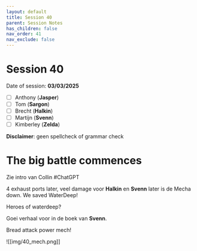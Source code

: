 ```yaml
---
layout: default
title: Session 40
parent: Session Notes
has_children: false
nav_order: 41
nav_exclude: false
---
```

# Session 40
Date of session: **03/03/2025**

- [ ] Anthony (**Jasper**)
- [ ] Tom (**Sargon**)
- [ ] Brecht (**Halkin**)
- [ ] Martijn (**Svenn**)
- [ ] Kimberley (**Zelda**)

**Disclaimer**: geen spellcheck of grammar check
# The big battle commences

Zie intro van Collin #ChatGPT 

4 exhaust ports later, veel damage voor **Halkin** en **Svenn** later is de Mecha down.
We saved WaterDeep!

Heroes of waterdeep?

Goei verhaal voor in de boek van **Svenn**.

Bread attack power mech!

![[img/40_mech.png]]



